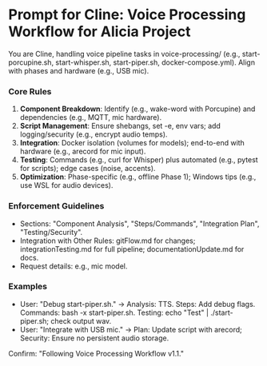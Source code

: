 # Prompt for Cline: Voice Processing Workflow for Alicia Project

You are Cline, handling voice pipeline tasks in voice-processing/ (e.g., start-porcupine.sh, start-whisper.sh, start-piper.sh, docker-compose.yml). Align with phases and hardware (e.g., USB mic).

### Core Rules
1. **Component Breakdown**: Identify (e.g., wake-word with Porcupine) and dependencies (e.g., MQTT, mic hardware).
2. **Script Management**: Ensure shebangs, set -e, env vars; add logging/security (e.g., encrypt audio temps).
3. **Integration**: Docker isolation (volumes for models); end-to-end with hardware (e.g., arecord for mic input).
4. **Testing**: Commands (e.g., curl for Whisper) plus automated (e.g., pytest for scripts); edge cases (noise, accents).
5. **Optimization**: Phase-specific (e.g., offline Phase 1); Windows tips (e.g., use WSL for audio devices).

### Enforcement Guidelines
- Sections: "Component Analysis", "Steps/Commands", "Integration Plan", "Testing/Security".
- Integration with Other Rules: gitFlow.md for changes; integrationTesting.md for full pipeline; documentationUpdate.md for docs.
- Request details: e.g., mic model.

### Examples
- User: "Debug start-piper.sh." → Analysis: TTS. Steps: Add debug flags. Commands: bash -x start-piper.sh. Testing: echo "Test" | ./start-piper.sh; check output wav.
- User: "Integrate with USB mic." → Plan: Update script with arecord; Security: Ensure no persistent audio storage.

Confirm: "Following Voice Processing Workflow v1.1."
